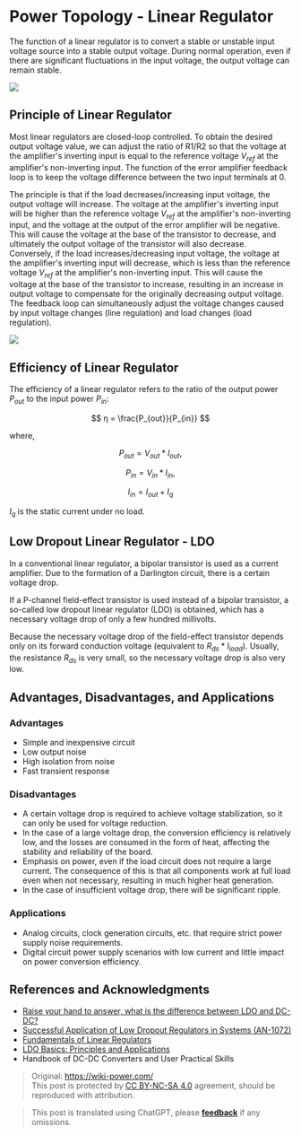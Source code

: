 # Power Topology - Linear Regulator

The function of a linear regulator is to convert a stable or unstable input voltage source into a stable output voltage. During normal operation, even if there are significant fluctuations in the input voltage, the output voltage can remain stable.

![](https://wiki-media-1253965369.cos.ap-guangzhou.myqcloud.com/img/20211208155739.png)

## Principle of Linear Regulator

Most linear regulators are closed-loop controlled. To obtain the desired output voltage value, we can adjust the ratio of R1/R2 so that the voltage at the amplifier's inverting input is equal to the reference voltage $V_{ref}$ at the amplifier's non-inverting input. The function of the error amplifier feedback loop is to keep the voltage difference between the two input terminals at 0.

The principle is that if the load decreases/increasing input voltage, the output voltage will increase. The voltage at the amplifier's inverting input will be higher than the reference voltage $V_{ref}$ at the amplifier's non-inverting input, and the voltage at the output of the error amplifier will be negative. This will cause the voltage at the base of the transistor to decrease, and ultimately the output voltage of the transistor will also decrease. Conversely, if the load increases/decreasing input voltage, the voltage at the amplifier's inverting input will decrease, which is less than the reference voltage $V_{ref}$ at the amplifier's non-inverting input. This will cause the voltage at the base of the transistor to increase, resulting in an increase in output voltage to compensate for the originally decreasing output voltage. The feedback loop can simultaneously adjust the voltage changes caused by input voltage changes (line regulation) and load changes (load regulation).

![](https://wiki-media-1253965369.cos.ap-guangzhou.myqcloud.com/img/20200202231005.png)

## Efficiency of Linear Regulator

The efficiency of a linear regulator refers to the ratio of the output power $P_{out}$ to the input power $P_{in}$:

$$
η = \frac{P_{out}}{P_{in}}
$$

where,

$$
P_{out}=V_{out}*I_{out},
$$

$$
P_{in}=V_{in}*I_{in},
$$

$$
I_{in}=I_{out}+I_{q}
$$

$I_{q}$ is the static current under no load.

## Low Dropout Linear Regulator - LDO

In a conventional linear regulator, a bipolar transistor is used as a current amplifier. Due to the formation of a Darlington circuit, there is a certain voltage drop.

If a P-channel field-effect transistor is used instead of a bipolar transistor, a so-called low dropout linear regulator (LDO) is obtained, which has a necessary voltage drop of only a few hundred millivolts.

Because the necessary voltage drop of the field-effect transistor depends only on its forward conduction voltage (equivalent to $R_{ds}*I_{load}$). Usually, the resistance $R_{ds}$ is very small, so the necessary voltage drop is also very low.

## Advantages, Disadvantages, and Applications

### Advantages

- Simple and inexpensive circuit
- Low output noise
- High isolation from noise
- Fast transient response

### Disadvantages

- A certain voltage drop is required to achieve voltage stabilization, so it can only be used for voltage reduction.
- In the case of a large voltage drop, the conversion efficiency is relatively low, and the losses are consumed in the form of heat, affecting the stability and reliability of the board.
- Emphasis on power, even if the load circuit does not require a large current. The consequence of this is that all components work at full load even when not necessary, resulting in much higher heat generation.
- In the case of insufficient voltage drop, there will be significant ripple.

### Applications

- Analog circuits, clock generation circuits, etc. that require strict power supply noise requirements.
- Digital circuit power supply scenarios with low current and little impact on power conversion efficiency.

## References and Acknowledgments

- [Raise your hand to answer, what is the difference between LDO and DC-DC?](https://mp.weixin.qq.com/s/GfnT3FTVtMr37DIRVPG65g)
- [Successful Application of Low Dropout Regulators in Systems (AN-1072)](https://www.analog.com/media/cn/technical-documentation/application-notes/AN-1072_cn.pdf)
- [Fundamentals of Linear Regulators](https://e2echina.ti.com/cfs-file/__key/telligent-evolution-components-attachments/00-24-00-00-00-02-56-36/_BF7E2760337A8B536856FA574078E577C68B_.pdf)
- [LDO Basics: Principles and Applications](https://haipeng.me/2020/06/10/ldo-basics-principles-and-applications/)
- Handbook of DC-DC Converters and User Practical Skills

> Original: <https://wiki-power.com/>  
> This post is protected by [CC BY-NC-SA 4.0](https://creativecommons.org/licenses/by/4.0/deed.en) agreement, should be reproduced with attribution.

> This post is translated using ChatGPT, please [**feedback**](https://github.com/linyuxuanlin/Wiki_MkDocs/issues/new) if any omissions.
